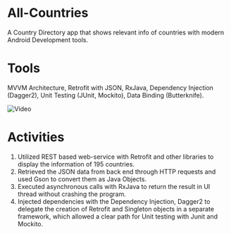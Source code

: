 # All-Countries
A Country Directory app that shows relevant info of countries with modern Android Development tools.

# Tools
MVVM Architecture, Retrofit with JSON, RxJava, Dependency Injection (Dagger2), Unit Testing (JUnit, Mockito), Data Binding (Butterknife).

![Video](https://github.com/mufratkarim/All-Countries/blob/master/countries.gif)

# Activities 

1. Utilized REST based web-service with Retrofit and other libraries to display the information of 195 countries.
2. Retrieved the JSON data from back end through HTTP requests and used Gson to convert them as Java Objects. 
3. Executed asynchronous calls with RxJava to return the result in UI thread without crashing the program. 
4. Injected dependencies with the Dependency Injection, Dagger2 to delegate the creation of Retrofit and Singleton objects in a separate framework, which allowed a clear path for Unit testing with Junit and Mockito. 

